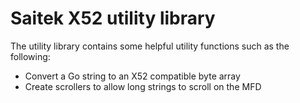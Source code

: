 Saitek X52 utility library
==========================

The utility library contains some helpful utility functions such as the
following:

* Convert a Go string to an X52 compatible byte array
* Create scrollers to allow long strings to scroll on the MFD
